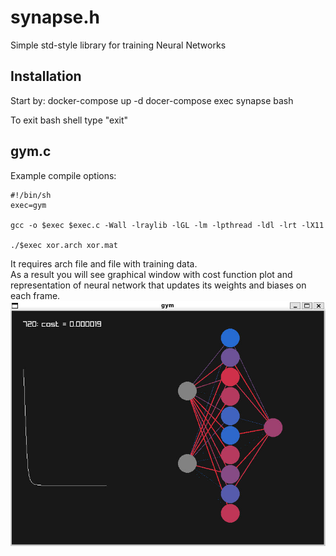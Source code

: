 # synapse.h
Simple std-style library for training Neural Networks
## Installation
Start by:
docker-compose up -d
docer-compose exec synapse bash

To exit bash shell type "exit"
## gym.c
Example compile options:
```
#!/bin/sh
exec=gym

gcc -o $exec $exec.c -Wall -lraylib -lGL -lm -lpthread -ldl -lrt -lX11

./$exec xor.arch xor.mat
```
It requires arch file and file with training data.
</br>
As a result you will see graphical window with cost function plot and representation of neural network that updates its weights and biases on each frame.
</br>
![gym example](gym.jpg)
